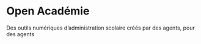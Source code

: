 # Open Académie

Des outils numériques d’administration scolaire créés par des agents, pour des agents
